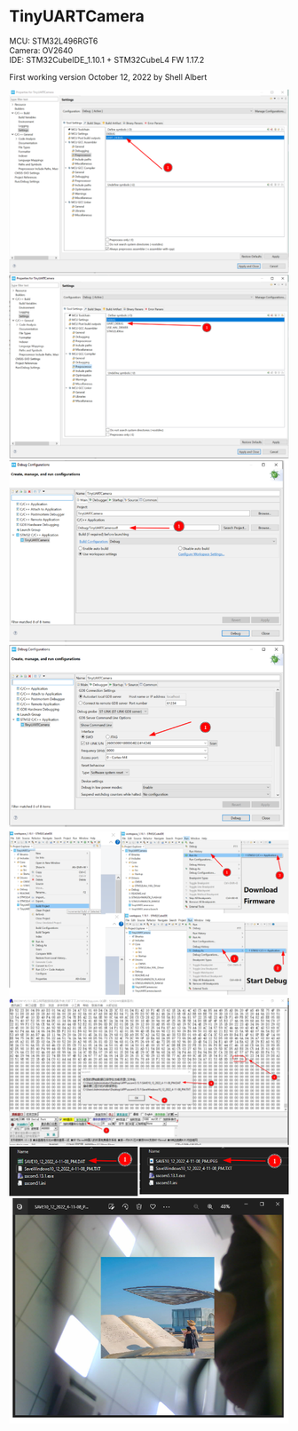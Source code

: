 # TinyUARTCamera
MCU: STM32L496RGT6   
Camera: OV2640   
IDE: STM32CubeIDE_1.10.1 + STM32CubeL4 FW 1.17.2

First working version 
October 12, 2022 by Shell Albert   

![Preprocessor1](https://github.com/ShellAlbert/PowerOverFiber/blob/main/TinyUARTCamera/Documents/Preprocessor1.png)   
![Preprocessor2](https://github.com/ShellAlbert/PowerOverFiber/blob/main/TinyUARTCamera/Documents/Preprocessor2.png)   
![Debug_Configuration](https://github.com/ShellAlbert/PowerOverFiber/blob/main/TinyUARTCamera/Documents/Debug_Configuration.png)   
![Build_Download_Debug](https://github.com/ShellAlbert/PowerOverFiber/blob/main/TinyUARTCamera/Documents/Build_Download_Debug.png)   
![Recv_From_UART](https://github.com/ShellAlbert/PowerOverFiber/blob/main/TinyUARTCamera/Documents/Recv_from_UART.png)   
![Save_and_Check](https://github.com/ShellAlbert/PowerOverFiber/blob/main/TinyUARTCamera/Documents/Save_and_Check.png)   

